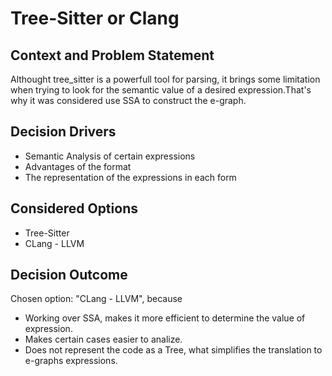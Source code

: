 # Tree-Sitter or Clang

## Context and Problem Statement

Althought tree_sitter is a powerfull tool for parsing, it brings some limitation when trying to look for the semantic value of a desired expression.That's why it was considered use SSA to construct the e-graph.

## Decision Drivers

* Semantic Analysis of certain expressions
* Advantages of the format
* The representation of the expressions in each form

## Considered Options

* Tree-Sitter
* CLang - LLVM

## Decision Outcome

Chosen option: "CLang - LLVM", because

* Working over SSA, makes it more efficient to determine the value of expression.
* Makes certain cases easier to analize.
* Does not represent the code as a Tree, what simplifies the translation to e-graphs expressions.
